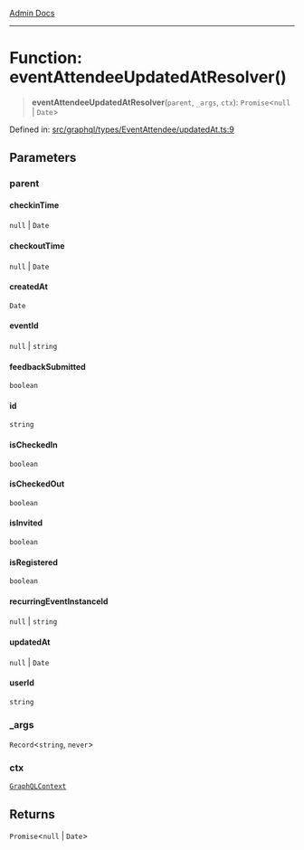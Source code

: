 [Admin Docs](/)

***

# Function: eventAttendeeUpdatedAtResolver()

> **eventAttendeeUpdatedAtResolver**(`parent`, `_args`, `ctx`): `Promise`\<`null` \| `Date`\>

Defined in: [src/graphql/types/EventAttendee/updatedAt.ts:9](https://github.com/Sourya07/talawa-api/blob/3df16fa5fb47e8947dc575f048aef648ae9ebcf8/src/graphql/types/EventAttendee/updatedAt.ts#L9)

## Parameters

### parent

#### checkinTime

`null` \| `Date`

#### checkoutTime

`null` \| `Date`

#### createdAt

`Date`

#### eventId

`null` \| `string`

#### feedbackSubmitted

`boolean`

#### id

`string`

#### isCheckedIn

`boolean`

#### isCheckedOut

`boolean`

#### isInvited

`boolean`

#### isRegistered

`boolean`

#### recurringEventInstanceId

`null` \| `string`

#### updatedAt

`null` \| `Date`

#### userId

`string`

### \_args

`Record`\<`string`, `never`\>

### ctx

[`GraphQLContext`](../../../../context/type-aliases/GraphQLContext.md)

## Returns

`Promise`\<`null` \| `Date`\>
